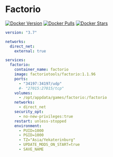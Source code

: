 # Factorio

[![Docker Version](https://img.shields.io/docker/v/factoriotools/factorio?sort=semver)](https://hub.docker.com/r/factoriotools/factorio/) 
[![Docker Pulls](https://img.shields.io/docker/pulls/factoriotools/factorio.svg?maxAge=600)](https://hub.docker.com/r/factoriotools/factorio/) 
[![Docker Stars](https://img.shields.io/docker/stars/factoriotools/factorio.svg?maxAge=600)](https://hub.docker.com/r/factoriotools/factorio/)


```yaml title="docker-compose.yml"
version: "3.7"

networks:
  direct_net:
    external: true

services:
  factorio:
    container_name: factorio
    image: factoriotools/factorio:1.1.96
    ports:
      - "34197:34197/udp"
      #- "27015:27015/tcp"
    volumes:
      - /opt/appdata/games/factorio:/factorio
    networks:
      - direct_net
    security_opt:
      - no-new-privileges:true
    restart: unless-stopped
    environment:
      - PUID=1000
      - PGID=1000
      - TZ="Asia/Yekaterinburg"
      - UPDATE_MODS_ON_START=true
      - SAVE_NAME
```